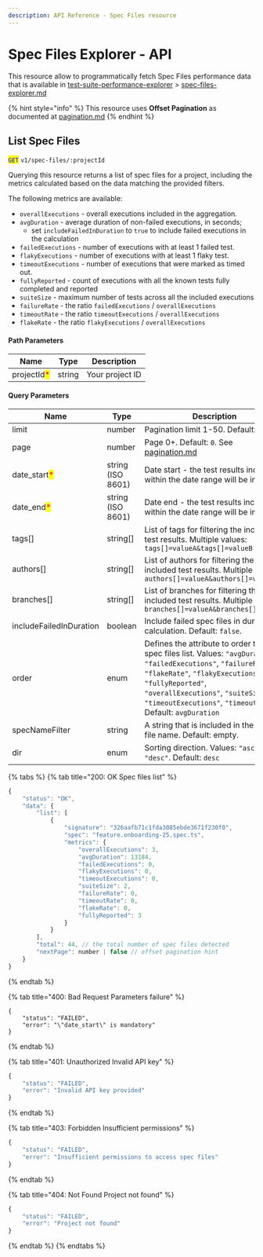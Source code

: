 ```yaml
---
description: API Reference - Spec Files resource
---
```


# Spec Files Explorer - API

This resource allow to programmatically fetch Spec Files performance data that is available in [test-suite-performance-explorer](../../../dashboard/test-suite-performance-explorer/ "mention") > [spec-files-explorer.md](../../../dashboard/test-suite-performance-explorer/spec-files-explorer.md "mention")

{% hint style="info" %}
This resource uses **Offset Pagination** as documented at [pagination.md](../pagination.md "mention")
{% endhint %}

## List Spec Files

<mark style="color:blue;">`GET`</mark> `v1/spec-files/:projectId`

Querying this resource returns a list of spec files for a project, including the metrics calculated based on the data matching the provided filters.

The following metrics are available:

* `overallExecutions` - overall executions included in the aggregation.
* `avgDuration` - average duration of non-failed executions, in seconds;&#x20;
  * set `includeFailedInDuration` to `true` to include failed executions in the calculation
* `failedExecutions` - number of executions with at least 1 failed test.
* `flakyExecutions` - number of executions with at least 1 flaky test.
* `timeoutExecutions` - number of executions that were marked as timed out.
* `fullyReported` - count of executions with all the known tests fully completed and reported
* `suiteSize` - maximum number of tests across all the included executions
* `failureRate` - the ratio `failedExecutions` / `overallExecutions`
* `timeoutRate` - the ratio  `timeoutExecutions` / `overallExecutions`
* `flakeRate` - the ratio `flakyExecutions` / `overallExecutions`

#### Path Parameters

| Name                                        | Type   | Description     |
| ------------------------------------------- | ------ | --------------- |
| projectId<mark style="color:red;">\*</mark> | string | Your project ID |

#### Query Parameters

| Name                                          | Type      | Description                                                                                                                                                                                                                                                                                                                                                                                                                                                      |
| --------------------------------------------- | --------- | ---------------------------------------------------------------------------------------------------------------------------------------------------------------------------------------------------------------------------------------------------------------------------------------------------------------------------------------------------------------------------------------------------------------------------------------------------------------- |
| limit                                         | number    | Pagination limit 1-50. Default: `50`                                                                                                                                                                                                                                                                                                                                                                                                                             |
| page                                          | number    | Page 0+. Default: `0`. See [pagination.md](../pagination.md "mention")                                                                                                                                                                                                                                                                                                                                                                                           |
| date\_start<mark style="color:red;">\*</mark> | string (ISO 8601) | Date start - the test results included within the date range will be included.                                                                                                                                                                                                                                                                                                                                                                                   |
| date\_end<mark style="color:red;">\*</mark>   | string (ISO 8601) | Date end - the test results included within the date range will be included.                                                                                                                                                                                                                                                                                                                                                                                     |
| tags\[]                                       | string\[] | List of tags for filtering the included test results. Multiple values: `tags[]=valueA&tags[]=valueB`                                                                                                                                                                                                                                                                                                                                              |
| authors\[]                                    | string\[] | List of authors for filtering the included test results. Multiple values: `authors[]=valueA&authors[]=valueB`                                                                                                                                                                                                                                                                                                                                     |
| branches\[]                                   | string\[] | List of branches for filtering the included test results. Multiple values: `branches[]=valueA&branches[]=valueB`                                                                                                                                                                                                                                                                                                                                  |
| includeFailedInDuration                       | boolean   | Include failed spec files in duration calculation. Default: `false`.                                                                                                                                                                                                                                                                                                                                                                                             |
| order                                         | enum                            | Defines the attribute to order the spec files list. Values: `"avgDuration"`, `"failedExecutions"`, `"failureRate"`, `"flakeRate"`, `"flakyExecutions"`, `"fullyReported"`, `"overallExecutions"`, `"suiteSize"`, `"timeoutExecutions"`, `"timeoutRate"`. Default: `avgDuration` |
| specNameFilter                                | string    | A string that is included in the spec file name. Default: empty.                                                                                                                                                                                                                                                                                                                                                                                                 |
| dir                                           | enum                            | Sorting direction. Values: `"asc"`, `"desc"`. Default: `desc` |



{% tabs %}
{% tab title="200: OK Spec files list" %}
```javascript
{
    "status": "OK",
    "data": {
        "list": [
            {
                "signature": "326aafb71c1fda3085ebde3671f230f0",
                "spec": "feature.onboarding-25.spec.ts",
                "metrics": {
                    "overallExecutions": 3,
                    "avgDuration": 13184,
                    "failedExecutions": 0,
                    "flakyExecutions": 0,
                    "timeoutExecutions": 0,
                    "suiteSize": 2,
                    "failureRate": 0,
                    "timeoutRate": 0,
                    "flakeRate": 0,
                    "fullyReported": 3
                }
            }
        ],
        "total": 44, // the total number of spec files detected
        "nextPage": number | false // offset pagination hint
    }
}
```
{% endtab %}

{% tab title="400: Bad Request Parameters failure" %}
```
{
    "status": "FAILED",
    "error": "\"date_start\" is mandatory"
}
```
{% endtab %}

{% tab title="401: Unauthorized Invalid API key" %}
```javascript
{
    "status": "FAILED",
    "error": "Invalid API key provided"
}
```
{% endtab %}

{% tab title="403: Forbidden Insufficient permissions" %}
```javascript
{
    "status": "FAILED",
    "error": "Insufficient permissions to access spec files"
}
```
{% endtab %}

{% tab title="404: Not Found Project not found" %}
```javascript
{
    "status": "FAILED",
    "error": "Project not found"
}
```
{% endtab %}
{% endtabs %}

